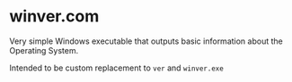 # winver.com

Very simple Windows executable that outputs basic information about the Operating System.

Intended to be custom replacement to `ver` and `winver.exe`
